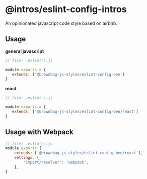 # @intros/eslint-config-intros

An opinionated javascript code style based on airbnb.

## Usage

__general javascript__
``` js
// file: .eslintrc.js

module.exports = {
   extends: ['@brownbag-js-styles/eslint-config-ben']
}
```

__react__
``` js
// file: .eslintrc.js

module.exports = {
   extends: ['@brownbag-js-styles/eslint-config-ben/react']
}
```


## Usage with Webpack

```js
// file: .eslintrc.js
module.exports {
    extends: ['@brownbag-js-styles/eslint-config-ben/react'],
    settings: {
        'import/resolver': 'webpack',
    },
}
```

